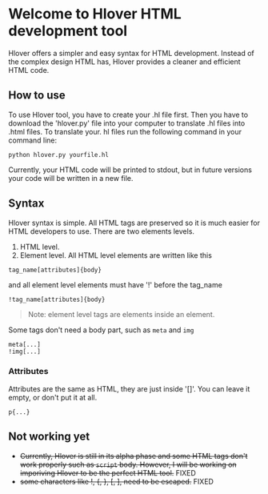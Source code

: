 # Welcome to Hlover HTML development tool
Hlover offers a simpler and easy syntax for HTML development. Instead of the complex design HTML has, Hlover provides a cleaner and efficient HTML code. 
## How to use
To use Hlover tool, you have to create your .hl file first. Then you have to download the 'hlover.py' file into your computer to translate .hl files into .html files. To translate your. hl files run the following command in your command line:

    python hlover.py yourfile.hl
Currently, your HTML code will be printed to stdout, but in future versions your code will be written in a new file.

## Syntax
Hlover syntax is simple. All HTML tags are preserved so it is much easier for HTML developers to use. There are two elements levels. 
1. HTML level.
2. Element level.
All HTML level elements are written like this

```tag_name[attributes]{body}```

and all element level elements must have '!' before the tag_name

```!tag_name[attributes]{body}```
> Note: element level tags are elements inside an element.

Some tags don't need a body part, such as `meta` and `img`

    meta[...]
    !img[...]
  ### Attributes
  Attributes are the same as HTML, they are just inside '[]'. You can leave it empty, or don't put it at all.
  

    p{...}
## Not working yet
* ~~Currently, Hlover is still in its alpha phase and some HTML tags don't work properly such as `script` body. However, I will be working on imporiving Hlover to be the perfect HTML tool.~~ FIXED
* ~~some characters like !, {, }, [, ], need to be escaped.~~ FIXED
